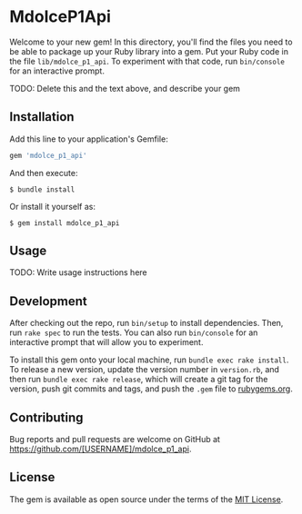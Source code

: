 # MdolceP1Api

Welcome to your new gem! In this directory, you'll find the files you need to be able to package up your Ruby library into a gem. Put your Ruby code in the file `lib/mdolce_p1_api`. To experiment with that code, run `bin/console` for an interactive prompt.

TODO: Delete this and the text above, and describe your gem

## Installation

Add this line to your application's Gemfile:

```ruby
gem 'mdolce_p1_api'
```

And then execute:

    $ bundle install

Or install it yourself as:

    $ gem install mdolce_p1_api

## Usage

TODO: Write usage instructions here

## Development

After checking out the repo, run `bin/setup` to install dependencies. Then, run `rake spec` to run the tests. You can also run `bin/console` for an interactive prompt that will allow you to experiment.

To install this gem onto your local machine, run `bundle exec rake install`. To release a new version, update the version number in `version.rb`, and then run `bundle exec rake release`, which will create a git tag for the version, push git commits and tags, and push the `.gem` file to [rubygems.org](https://rubygems.org).

## Contributing

Bug reports and pull requests are welcome on GitHub at https://github.com/[USERNAME]/mdolce_p1_api.


## License

The gem is available as open source under the terms of the [MIT License](https://opensource.org/licenses/MIT).

